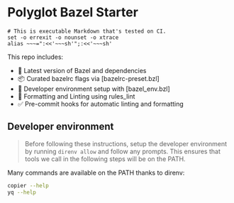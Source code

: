 # Polyglot Bazel Starter


    # This is executable Markdown that's tested on CI.
    set -o errexit -o nounset -o xtrace
    alias ~~~=":<<'~~~sh'";:<<'~~~sh'

This repo includes:
- 🧱 Latest version of Bazel and dependencies
- 📦 Curated bazelrc flags via [bazelrc-preset.bzl]
- 🧰 Developer environment setup with [bazel_env.bzl]
- 🎨 Formatting and Linting using rules_lint
- ✅ Pre-commit hooks for automatic linting and formatting


## Developer environment

> Before following these instructions, setup the developer environment by running <code>direnv allow</code> and follow any prompts.
> This ensures that tools we call in the following steps will be on the PATH.

Many commands are available on the PATH thanks to direnv:

~~~sh
copier --help
yq --help
~~~

